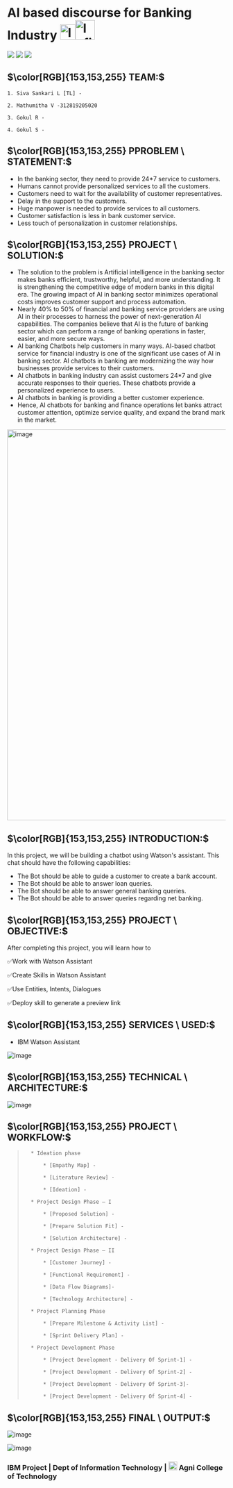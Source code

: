 # AI based discourse for Banking Industry <img src="https://user-images.githubusercontent.com/83297844/194119925-3be6535b-ea6e-47e6-be8c-b5398df7138b.png" alt="InfiniteGraph Logo" width="35"><img src="https://user-images.githubusercontent.com/83297844/194121564-7ad52db3-3e37-4394-a3a1-9ee66ec67cad.png" alt="InfiniteGraph Logo" width="45">


![](https://img.shields.io/badge/github-orange?style=for-the-badge)
![](https://img.shields.io/badge/IBM-blueviolet?style=for-the-badge)
![](https://img.shields.io/badge/AGNI_COLLEGE_OF_TECHNOLOGY-lightgrey?style=for-the-badge)


## $\color[RGB]{153,153,255} TEAM:$

    1. Siva Sankari L [TL] - 
    
    2. Mathumitha V -312819205020
    
    3. Gokul R - 
    
    4. Gokul S - 
    
## $\color[RGB]{153,153,255} PPROBLEM \ STATEMENT:$
 - In the banking sector, they need to provide 24*7 service to customers.
 - Humans cannot provide personalized services to all the customers.
 - Customers need to wait for the availability of customer representatives.
 - Delay in the support to the customers.
 - Huge manpower is needed to provide services to all customers.
 - Customer satisfaction is less in bank customer service.
 - Less touch of personalization in customer relationships.




## $\color[RGB]{153,153,255} PROJECT \ SOLUTION:$

- The solution to the problem is Artificial intelligence in the banking sector makes banks efficient, trustworthy, helpful, and more understanding. It is strengthening the competitive edge of modern banks in this digital era. The growing impact of AI in banking sector minimizes operational costs improves customer support and process automation.
 - Nearly 40% to 50% of financial and banking service providers are using AI in their processes to harness the power of next-generation AI capabilities. The companies believe that AI is the future of banking sector which can perform a range of banking operations in faster, easier, and more secure ways.
 - AI banking Chatbots help customers in many ways. AI-based chatbot service for financial industry is one of the significant use cases of AI in banking sector. AI chatbots in banking are modernizing the way how businesses provide services to their customers.
 - AI chatbots in banking industry can assist customers 24*7 and give accurate responses to their queries. These chatbots provide a personalized experience to users.
 - AI chatbots in banking is providing a better customer experience. 
 - Hence, AI chatbots for banking and finance operations let banks attract customer attention, optimize service quality, and expand the brand mark in the market.
 
 
<img width="900" alt="image" src="https://user-images.githubusercontent.com/83297844/194131389-c3d0024b-8fed-4fd3-aad7-65dcc38ddabe.png" align="center">


## $\color[RGB]{153,153,255} INTRODUCTION:$





In this project, we will be building a chatbot using Watson's assistant. This chat should have the following capabilities:
 - The Bot should be able to guide a customer to create a bank account.
 - The Bot should be able to answer loan queries.
 - The Bot should be able to answer general banking queries.
 - The Bot should be able to answer queries regarding net banking.

## $\color[RGB]{153,153,255} PROJECT \ OBJECTIVE:$

After completing this project, you will learn how to 

 ✅Work with Watson Assistant
 
 ✅Create Skills  in Watson Assistant
 
 ✅Use Entities, Intents, Dialogues
 
 ✅Deploy skill to generate a preview link


## $\color[RGB]{153,153,255} SERVICES \ USED:$
- IBM Watson Assistant

![image](https://user-images.githubusercontent.com/83297844/194100388-c8a731b7-06b0-4d8f-ab22-6df3102f8900.png)

## $\color[RGB]{153,153,255} TECHNICAL \ ARCHITECTURE:$

![image](https://user-images.githubusercontent.com/83297844/194111655-ec69a33c-0bec-4a06-8b3b-0ac6b4b2e5a0.png)


## $\color[RGB]{153,153,255} PROJECT \ WORKFLOW:$

>       * Ideation phase
>           
>           * [Empathy Map] - 
>           
>           * [Literature Review] -
>           
>           * [Ideation] - 
>           
>       * Project Design Phase – I
>            
>           * [Proposed Solution] -
>           
>           * [Prepare Solution Fit] -
>           
>           * [Solution Architecture] -
>           
>       * Project Design Phase – II
>       
>           * [Customer Journey] -
>           
>           * [Functional Requirement] -
>           
>           * [Data Flow Diagrams]-
>           
>           * [Technology Architecture] -
>           
>       * Project Planning Phase
>       
>           * [Prepare Milestone & Activity List] -
>           
>           * [Sprint Delivery Plan] -
>           
>       * Project Development Phase
>       
>           * [Project Development - Delivery Of Sprint-1] -
>           
>           * [Project Development - Delivery Of Sprint-2] -     
>               
>           * [Project Development - Delivery Of Sprint-3]-
>           
>           * [Project Development - Delivery Of Sprint-4] -
>                
        
## $\color[RGB]{153,153,255} FINAL \ OUTPUT:$

![image](https://user-images.githubusercontent.com/83297844/194128244-43401b86-e549-4332-a8f0-9160b44df261.png)

![image](https://user-images.githubusercontent.com/83297844/194127546-1f6876df-2f3c-46fb-8f12-2c256393d25b.png)




### IBM Project | Dept of Information Technology | <img src="https://user-images.githubusercontent.com/83297844/194126327-5c9091a6-f2ab-4793-9444-9a07f37aafe0.png" alt="InfiniteGraph Logo" width="20"> Agni College of Technology 
